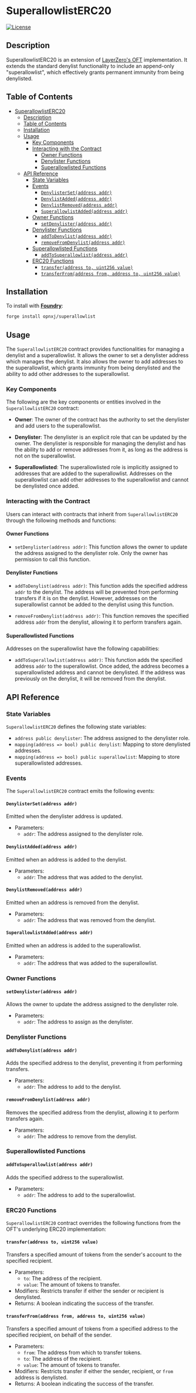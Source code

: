 # SuperallowlistERC20

[![License](https://img.shields.io/badge/license-MIT-blue.svg)](LICENSE)

## Description

SuperallowlistERC20 is an extension of [LayerZero's OFT](https://github.com/LayerZero-Labs/solidity-examples/blob/5ce17fa2537e8da5adb7534a8584e70affe04ed0/contracts/token/oft/OFT.sol) implementation. It extends the standard denylist functionality to include an append-only "superallowlist", which effectively grants permanent immunity from being denylisted.

## Table of Contents

- [SuperallowlistERC20](#superallowlisterc20)
  - [Description](#description)
  - [Table of Contents](#table-of-contents)
  - [Installation](#installation)
  - [Usage](#usage)
    - [Key Components](#key-components)
    - [Interacting with the Contract](#interacting-with-the-contract)
      - [Owner Functions](#owner-functions)
      - [Denylister Functions](#denylister-functions)
      - [Superallowlisted Functions](#superallowlisted-functions)
  - [API Reference](#api-reference)
    - [State Variables](#state-variables)
    - [Events](#events)
      - [`DenylisterSet(address addr)`](#denylistersetaddress-addr)
      - [`DenylistAdded(address addr)`](#denylistaddedaddress-addr)
      - [`DenylistRemoved(address addr)`](#denylistremovedaddress-addr)
      - [`SuperallowlistAdded(address addr)`](#superallowlistaddedaddress-addr)
    - [Owner Functions](#owner-functions-1)
      - [`setDenylister(address addr)`](#setdenylisteraddress-addr)
    - [Denylister Functions](#denylister-functions-1)
      - [`addToDenylist(address addr)`](#addtodenylistaddress-addr)
      - [`removeFromDenylist(address addr)`](#removefromdenylistaddress-addr)
    - [Superallowlisted Functions](#superallowlisted-functions-1)
      - [`addToSuperallowlist(address addr)`](#addtosuperallowlistaddress-addr)
    - [ERC20 Functions](#erc20-functions)
      - [`transfer(address to, uint256 value)`](#transferaddress-to-uint256-value)
      - [`transferFrom(address from, address to, uint256 value)`](#transferfromaddress-from-address-to-uint256-value)

## Installation

To install with [**Foundry**](https://github.com/gakonst/foundry):

```sh
forge install opnxj/superallowlist
```

## Usage

The `SuperallowlistERC20` contract provides functionalities for managing a denylist and a superallowlist. It allows the owner to set a denylister address which manages the denylist. It also allows the owner to add addresses to the superallowlist, which grants immunity from being denylisted and the ability to add other addresses to the superallowlist.

### Key Components

The following are the key components or entities involved in the `SuperallowlistERC20` contract:

- **Owner**: The owner of the contract has the authority to set the denylister and add users to the superallowlist.

- **Denylister**: The denylister is an explicit role that can be updated by the owner. The denylister is responsible for managing the denylist and has the ability to add or remove addresses from it, as long as the address is not on the superallowlist.

- **Superallowlisted**: The superallowlisted role is implicitly assigned to addresses that are added to the superallowlist. Addresses on the superallowlist can add other addresses to the superallowlist and cannot be denylisted once added.

### Interacting with the Contract

Users can interact with contracts that inherit from `SuperallowlistERC20` through the following methods and functions:

#### Owner Functions

- `setDenylister(address addr)`: This function allows the owner to update the address assigned to the denylister role. Only the owner has permission to call this function.

#### Denylister Functions

- `addToDenylist(address addr)`: This function adds the specified address `addr` to the denylist. The address will be prevented from performing transfers if it is on the denylist. However, addresses on the superallowlist cannot be added to the denylist using this function.

- `removeFromDenylist(address addr)`: This function removes the specified address `addr` from the denylist, allowing it to perform transfers again.

#### Superallowlisted Functions

Addresses on the superallowlist have the following capabilities:

- `addToSuperallowlist(address addr)`: This function adds the specified address `addr` to the superallowlist. Once added, the address becomes a superallowlisted address and cannot be denylisted. If the address was previously on the denylist, it will be removed from the denylist.

## API Reference

### State Variables

`SuperallowlistERC20` defines the following state variables:

- `address public denylister`: The address assigned to the denylister role.
- `mapping(address => bool) public denylist`: Mapping to store denylisted addresses.
- `mapping(address => bool) public superallowlist`: Mapping to store superallowlisted addresses.

### Events

The `SuperallowlistERC20` contract emits the following events:

#### `DenylisterSet(address addr)`

Emitted when the denylister address is updated.

- Parameters:
  - `addr`: The address assigned to the denylister role.

#### `DenylistAdded(address addr)`

Emitted when an address is added to the denylist.

- Parameters:
  - `addr`: The address that was added to the denylist.

#### `DenylistRemoved(address addr)`

Emitted when an address is removed from the denylist.

- Parameters:
  - `addr`: The address that was removed from the denylist.

#### `SuperallowlistAdded(address addr)`

Emitted when an address is added to the superallowlist.

- Parameters:
  - `addr`: The address that was added to the superallowlist.

### Owner Functions

#### `setDenylister(address addr)`

Allows the owner to update the address assigned to the denylister role.

- Parameters:
  - `addr`: The address to assign as the denylister.

### Denylister Functions

#### `addToDenylist(address addr)`

Adds the specified address to the denylist, preventing it from performing transfers.

- Parameters:
  - `addr`: The address to add to the denylist.

#### `removeFromDenylist(address addr)`

Removes the specified address from the denylist, allowing it to perform transfers again.

- Parameters:
  - `addr`: The address to remove from the denylist.

### Superallowlisted Functions

#### `addToSuperallowlist(address addr)`

Adds the specified address to the superallowlist.

- Parameters:
  - `addr`: The address to add to the superallowlist.

### ERC20 Functions

`SuperallowlistERC20` contract overrides the following functions from the OFT's underlying ERC20 implementation:

#### `transfer(address to, uint256 value)`

Transfers a specified amount of tokens from the sender's account to the specified recipient.

- Parameters:
  - `to`: The address of the recipient.
  - `value`: The amount of tokens to transfer.
- Modifiers: Restricts transfer if either the sender or recipient is denylisted.
- Returns: A boolean indicating the success of the transfer.

#### `transferFrom(address from, address to, uint256 value)`

Transfers a specified amount of tokens from a specified address to the specified recipient, on behalf of the sender.

- Parameters:
  - `from`: The address from which to transfer tokens.
  - `to`: The address of the recipient.
  - `value`: The amount of tokens to transfer.
- Modifiers: Restricts transfer if either the sender, recipient, or `from` address is denylisted.
- Returns: A boolean indicating the success of the transfer.
